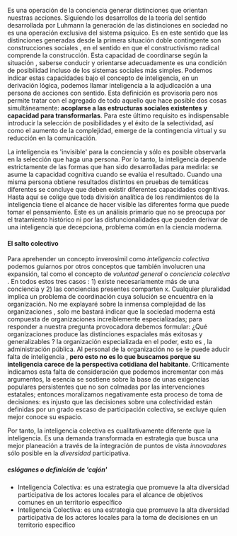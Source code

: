 

Es una operación de la conciencia generar distinciones que orientan nuestras acciones. Siguiendo los desarrollos de la teoría del sentido desarrollada por Luhmann  la generación de las distinciones en sociedad no es una operación exclusiva del sistema psíquico. Es en este sentido que las distinciones generadas desde la primera situación doble contingente son construcciones sociales , en el sentido en que el constructivismo radical comprende la construcción. Esta capacidad de coordinarse según la situación , saberse conducir y orientarse adecuadamente es una condición de posibilidad incluso de los sistemas sociales más simples. Podemos indicar estas capacidades bajo el concepto de inteligencia, en un derivación lógica, podemos llamar inteligencia a la adjudicación a una persona de acciones con sentido. Esta definición es provisoria pero nos permite tratar con el agregado de todo aquello que hace posible dos cosas simultáneamente:  **acoplarse a las estructuras sociales existentes y capacidad para transformarlas**. Para este último requisito es indispensable introducir la selección de posibilidades y el éxito de la selectividad, así como el aumento de la complejidad, emerge de la contingencia virtual y su reducción en la comunicación.     

La inteligencia es 'invisible' para la conciencia y sólo es posible observarla en la selección que haga una persona. Por lo tanto, la inteligencia depende estrictamente de las formas que han sido desarrolladas para medirla: se asume la capacidad cognitiva cuando se evalúa el resultado. Cuando una misma persona obtiene resultados distintos en pruebas de temáticas diferentes se concluye que deben existir diferentes capacidades cognitivas. Hasta aquí se colige que toda división analítica de los rendimientos de la inteligencia tiene el alcance de hacer visible las diferentes forma que puede tomar el pensamiento. Este es un análisis primario que no se preocupa por el tratamiento histórico ni por las disfuncionalidades que pueden derivar de una inteligencia que decepciona, problema común en la ciencia moderna. 

#### El salto colectivo

Para aprehender un concepto inverosímil como *inteligencia colectiva* podemos guiarnos por otros conceptos que también involucren una expansión, tal como el concepto de *voluntad general* o *conciencia colectiva* . En todos estos tres casos : 1) existe necesariamente más de una conciencia y 2) las conciencias presentes comparten x. Cualquier pluralidad implica un problema de coordinación cuya solución se encuentra en la organización. No me explayaré sobre la inmensa complejidad de las organizaciones , solo me bastará indicar que la sociedad moderna está compuesta de organizaciones increíblemente especializadas; para responder a nuestra pregunta provocadora debemos formular: ¿Qué organizaciones produce las distinciones espaciales más exitosas y generalizables ? la organización especializada en el poder, esto es , la administración pública.  Al personal de la organización no se le puede aducir falta de inteligencia , **pero esto no es lo que buscamos porque su inteligencia carece de la perspectiva cotidiana del habitante**. Críticamente indicamos esta falta de consideración que podemos incrementar con más argumentos, la esencia se sostiene sobre la base de unas exigencias populares persistentes que no son colmadas por las intervenciones estatales; entonces moralizamos negativamente esta proceso de toma de decisiones: es injusto que las decisiones sobre una colectividad están definidas por un grado escaso de participación colectiva, se excluye quien mejor conoce su espacio.

Por tanto, la inteligencia colectiva es cualitativamente diferente que la inteligencia. Es una demanda transformada en estrategia que busca una mejor planeación a través de la integración de puntos de vista *innovadores* sólo posible en la *diversidad* participativa.
    
##### eslóganes o definición de 'cajón'
+ Inteligencia Colectiva: es una estrategia que promueve la alta diversidad participativa de los actores locales para el alcance de objetivos comunes en un territorio específico
+ Inteligencia Colectiva: es una estrategia que promueve la alta diversidad participativa de los actores locales para la toma de decisiones en un territorio específico





